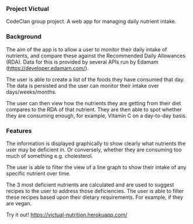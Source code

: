 ### **Project Victual**


CodeClan group project. A web app for managing daily nutrient intake.

### **Background**

The aim of the app is to allow a user to monitor their daily intake of nutrients, and compare these against the Recommended Daily Allowances (RDA). Data for this is provided by several APIs run by Edamam (https://developer.edamam.com/).

The user is able to create a list of the foods they have consumed that day. The data is persisted and the user can monitor their intake over days/weeks/months.

The user can then view how the nutrients they are getting from their diet compares to the RDA of that nutrient. They are then able to spot whether they are consuming enough, for example, Vitamin C on a day-to-day basis.

### **Features**

The information is displayed graphically to show clearly what nutrients the user may be deficient in. Or conversely, whether they are consuming too much of something e.g. cholesterol. 

The user is able to filter the view of a line graph to show their intake of any specific nutrient over time.

The 3 most deficient nutrients are calculated and are used to suggest recipes to the user to address those deficiencies. The user is able to filter these recipes based upon their dietary requirements. For example, if they are vegan. 

Try it out! https://victual-nutrition.herokuapp.com/ 





